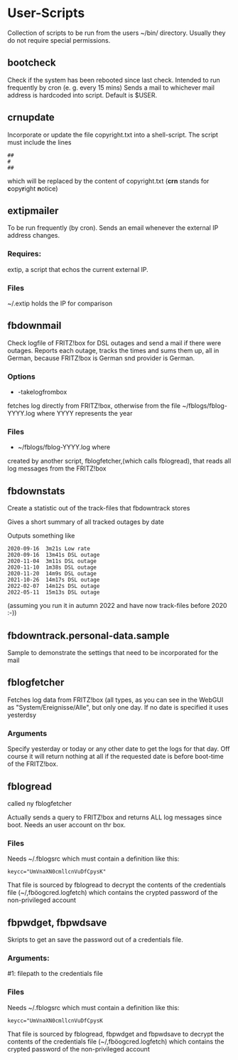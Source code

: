 # User-Scripts
Collection of scripts to be run from
the users ~/bin/ directory.
Usually they do not require
special permissions.

## bootcheck
Check if the system has been
rebooted since last check.
Intended to run frequently
by cron (e. g. every 15 mins)
Sends a mail to whichever
mail address is hardcoded
into script. Default is $USER.

## crnupdate
Incorporate or update the file
copyright.txt into a 
shell-script. The script
must include the lines

	##
	#
	##

which will be replaced by the 
content of copyright.txt
(**crn** stands for **c**opy**r**ight **n**otice)

## extipmailer
To be run frequently (by cron).
Sends an email whenever the external IP address changes.
### Requires:
extip, a script that echos
the current external IP.
### Files
~/.extip holds the IP for comparison

## fbdownmail
Check logfile of FRITZ!box for
DSL outages and send a mail if there
were outages. Reports each outage,
tracks the times and sums them up, all in German, because FRITZ!box is German snd provider is German.
### Options
- -takelogfrombox


fetches log directly from FRITZ!box, otherwise from the file
~/fblogs/fblog-YYYY.log where
YYYY represents the year

### Files
- ~/fblogs/fblog-YYYY.log where

created by another script, fblogfetcher,(which calls fblogread), that reads all log messages from the FRITZ!box

## fbdownstats
Create a statistic out of
the track-files that 
fbdowntrack stores

Gives a short summary of all tracked outages by date

Outputs something like

    2020-09-16  3m21s Low rate
    2020-09-16  13m41s DSL outage
    2020-11-04  3m11s DSL outage
    2020-11-10  1m38s DSL outage
    2020-11-20  14m9s DSL outage
    2021-10-26  14m17s DSL outage
    2022-02-07  14m12s DSL outage
    2022-05-11  15m13s DSL outage


(assuming you run it in autumn
2022 and have now track-files
before 2020 :-))

## fbdowntrack.personal-data.sample
Sample to demonstrate the 
settings that need to be 
incorporated for the mail

## fblogfetcher
Fetches log data from FRITZ!box (all types, as you can see in the WebGUI as "System/Ereignisse/Alle", but only one day. If no date is specified it uses yesterdsy 

### Arguments

Specify yesterday or today or any other date to get the logs for that day. Off course it will return nothing at all if the requested date is before boot-time of the FRITZ!box.

## fblogread
called ny fblogfetcher 

Actually sends a query to FRITZ!box and returns ALL log messages since boot. Needs an user account on thr box.

### Files
Needs ~/.fblogsrc which must contain
a definition like this:

`keycc="UmVnaXN0cmllcnVuDfCpysK"`

That file is sourced by fblogread
to decrypt the contents of the 
credentials file (~/,fböogcred.logfetch) which
contains the crypted password
of the non-privileged account

## fbpwdget, fbpwdsave

Skripts to get an save the password 
out of a credentials file.

### Arguments:
#1: filepath to the credentials file

### Files
Needs ~/.fblogsrc which must contain
a definition like this:

`keycc="UmVnaXN0cmllcnVuDfCpysK`

That file is sourced by fblogread,
fbpwdget and fbpwdsave to decrypt 
the contents of the credentials file (~/,fböogcred.logfetch) which
contains the crypted password
of the non-privileged account

